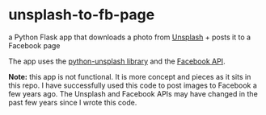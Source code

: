 # unsplash-to-fb-page
a Python Flask app that downloads a photo from [Unsplash](https://unsplash.com/) + posts it to a Facebook page

The app uses the [python-unsplash library](https://github.com/yakupadakli/python-unsplash)
and the [Facebook API](https://developers.facebook.com/docs/pages/getting-started).

**Note:** this app is not functional. It is more concept and pieces as it sits in this repo.
I have successfully used this code to post images to Facebook a few years ago.
The Unsplash and Facebook APIs may have changed in the past few years since I wrote this code.
